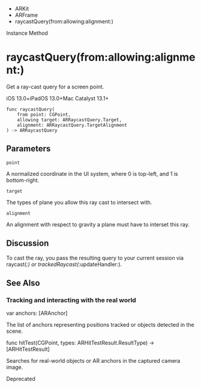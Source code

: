 

- ARKit
- ARFrame
-  raycastQuery(from:allowing:alignment:) 

Instance Method

# raycastQuery(from:allowing:alignment:)

Get a ray-cast query for a screen point.

iOS 13.0+iPadOS 13.0+Mac Catalyst 13.1+

``` source
func raycastQuery(
    from point: CGPoint,
    allowing target: ARRaycastQuery.Target,
    alignment: ARRaycastQuery.TargetAlignment
) -> ARRaycastQuery
```

## Parameters 

`point`  

A normalized coordinate in the UI system, where 0 is top-left, and 1 is bottom-right.

`target`  

The types of plane you allow this ray cast to intersect with.

`alignment`  

An alignment with respect to gravity a plane must have to interset this ray.

## Discussion

To cast the ray, you pass the resulting query to your current session via raycast(_:) or trackedRaycast(_:updateHandler:).

## See Also

### Tracking and interacting with the real world

var anchors: [ARAnchor]

The list of anchors representing positions tracked or objects detected in the scene.

func hitTest(CGPoint, types: ARHitTestResult.ResultType) -> [ARHitTestResult]

Searches for real-world objects or AR anchors in the captured camera image.

Deprecated

